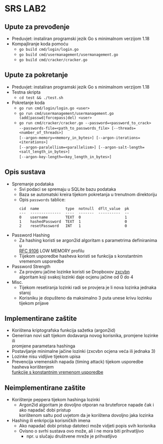 # SRS LAB2

## Upute za prevođenje
* Preduvjet: instaliran programski jezik Go s minimalnom verzijom 1.18
* Kompajliranje koda pomoću
  * `go build cmd/login/login.go `
  * `go build cmd/usermanagement/usermanagement.go`
  * `go build cmd/cracker/cracker.go`

## Upute za pokretanje
* Preduvjet: instaliran programski jezik Go s minimalnom verzijom 1.18
* Testna skripta
  * `cd test && ./test.sh`
* Pokretanje koda
  * `go run cmd/login/login.go <user>`
  * `go run cmd/usermanagement/usermanagement.go (add|passwd|forcepass|del) <user>`
  * `go run cmd/cracker/cracker.go --password=<password_to_crack>`  
  `--passwords-file=<path_to_passwords_file> [--threads=<number_of_threads>]`  
  `[--argon-memory=<memory_in_bytes>] [--argon-iterations=<iterations>]`  
  `[--argon-paralellism=<parallelism>] [--argon-salt-length=<salt_length_in_bytes>]`  
  `[--argon-key-length=<key_length_in_bytes>]`  

## Opis sustava
* Spremanje podataka
  * Svi podaci se spremaju u SQLite bazu podataka
  * Baza se automatski kreira tijekom pokretanja u trenutnom direktoriju
  * Opis `passwords` tablice:
    ```
    cid  name            type  notnull  dflt_value  pk
    ---  --------------  ----  -------  ----------  --
    0    username        TEXT  0                    1
    1    hashedPassword  TEXT  1                    0
    2    resetPassword   INT   1                    0
    ```
* Password Hashing
  * Za hashing koristi se argon2id algoritam s parametrima definiranima u  
  [RFC 9106](https://www.rfc-editor.org/info/rfc9106) LOW MEMORY profilu
  * Tijekom usporedbe hasheva koristi se funkcija s konstantnim vremenom usporedbe
* Password Strength
  * Za provjeru jačine lozinke koristi se Dropboxov [zxcvbn](https://github.com/dropbox/zxcvbn)  
  algoritam koji svakoj lozinki daje ocjenu jačine od 0 do 4
* Misc.
  * Tijekom resetiranja lozinki radi se provjera je li nova lozinka jednaka staroj
  * Korisniku je dopušteno da maksimalno 3 puta unese krivu lozinku tijekom prijave

## Implementirane zaštite
* Korištena kriptografska funkcija sažetka (argon2id)
* Generiran novi salt tijekom dodavanja novog korisnika, promjene lozinke ili  
promjene parametara hashinga
* Postavljanje minimalne jačine lozinki (zxcvbn ocjena veća ili jednaka 3)
* Lozinke nisu vidljive tijekom upisa
* Prevencija vremenskih napada (timing attack) tijekom usporedbe hasheva korištenjem  
[funkcije s konstantnim vremenom usporedbe](https://pkg.go.dev/crypto/subtle#ConstantTimeCompare)

## Neimplementirane zaštite
* Korištenje peppera tijekom hashinga lozinki
  * Argon2id algoritam je dovoljno otporan na bruteforce napade čak i ako napadač dobi pristup  
  korištenom saltu pod uvjetom da je korištena dovoljno jaka lozinka
* Hashing ili enkripcija korisničkih imena
  * Ako napadač dobi pristup datoteci može vidjeti popis svih korisnika
  * Ovisno o svrhi sustava ovo može, ali i ne mora biti prihvatljivo
    * npr. u slučaju društvene mreže je prihvatljivo
